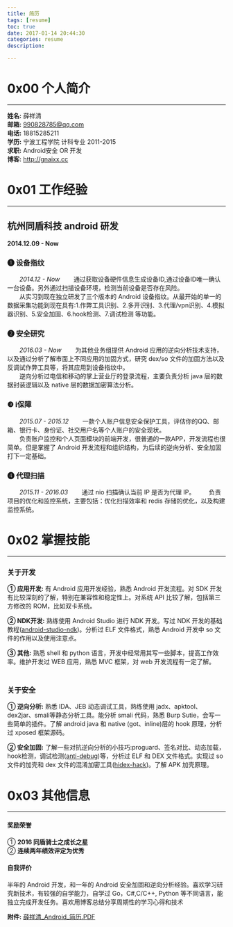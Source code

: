 ```yaml
---
title: 简历
tags: [resume]
toc: true
date: 2017-01-14 20:44:30
categories: resume
description: 

---
```


# 0x00 个人简介
---
**姓名:** 薛祥清    
**邮箱:** 990828785@qq.com    
**电话:** 18815285211    
**学历:** 宁波工程学院 计科专业 2011-2015     
**求职:** Android安全 OR 开发  
**博客:** http://gnaixx.cc   

# 0x01 工作经验
---
## 杭州同盾科技 android 研发 
**2014.12.09 - Now**

### ❶ 设备指纹 
　　_2014.12 - Now_
　　通过获取设备硬件信息生成设备ID,通过设备ID唯一确认一台设备。另外通过扫描设备环境，检测当前设备是否存在风险。  
　　从实习到现在独立研发了三个版本的 Android 设备指纹。从最开始的单一的数据采集功能到现在具有:1.作弊工具识别、2.多开识别、3.代理/vpn识别、4.模拟器识别、5.安全加固、6.hook检测、7.调试检测 等功能。

### ❷ 安全研究
　　_2016.03 - Now_
　　为其他业务组提供 Android 应用的逆向分析技术支持，以及通过分析了解市面上不同应用的加固方式，研究 dex/so 文件的加固方法以及反调试作弊工具等，将其应用到设备指纹中。   
　　逆向分析过电信和移动的掌上营业厅的登录流程，主要负责分析 java 层的数据封装逻辑以及 native 层的数据加密算法分析。

### ❸ i保障
　　_2015.07 - 2015.12_
　　一款个人账户信息安全保护工具，评估你的QQ、邮箱、银行卡、身份证、社交用户名等个人账户的安全现状。   
　　负责账户监控和个人页面模块的前端开发，很普通的一款APP，开发流程也很简单。但是掌握了 Android 开发流程和组织结构，为后续的逆向分析、安全加固打下一定基础。
　　
### ❹ 代理扫描
　　_2015.11 - 2016.03_
　　通过 nio 扫描确认当前 IP 是否为代理 IP。
　　负责项目的优化和监控系统，主要包括：优化扫描效率和 redis 存储的优化，以及构建监控系统。

# 0x02 掌握技能
---
### 关于开发
**① 应用开发:** 有 Android 应用开发经验，熟悉 Android 开发流程。对 SDK 开发有比较深刻的了解，特别在兼容性和稳定性上。对系统 API 比较了解，包括第三方修改的 ROM，比如双卡系统。
  
**② NDK开发:** 熟练使用 Android Studio 进行 NDK 开发。写过 NDK 开发的基础教程([android-studio-ndk](https://github.com/gnaixx/android-studio-ndk))。分析过 ELF 文件格式，熟悉 Android 开发中 so 文件的作用以及使用注意点。    

**③ 其他:** 熟悉 shell 和 python 语言，开发中经常用其写一些脚本，提高工作效率。维护开发过 WEB 应用，熟悉 MVC 框架，对 web 开发流程有一定了解。
　　
### 关于安全
**① 逆向分析:** 熟悉 IDA、JEB 动态调试工具，熟练使用 jadx、apktool、dex2jar、smali等静态分析工具。能分析 smali 代码，熟悉 Burp Sutie，会写一些简单的插件。了解 android java 和 native (got、inline)层的 hook 原理，分析过 xposed 框架源码。 
   
**② 安全加固:** 了解一些对抗逆向分析的小技巧:proguard、签名对比、动态加载，hook检测，调试检测([anti-debug](https://github.com/gnaixx/anti-debug))等，分析过 ELF 和 DEX 文件格式。实现过 so 文件的加壳和 dex 文件的混淆加密工具([hidex-hack](https://github.com/gnaixx/hidex-hack))。了解 APK 加壳原理。

# 0x03 其他信息
---
#### 奖励荣誉
① **2016 同盾骑士之成长之星**    
② **连续两年绩效评定为优秀**

#### 自我评价
半年的 Android 开发，和一年的 Android 安全加固和逆向分析经验。喜欢学习研究新技术，有较强的自学能力，自学过 Go，C#,C/C++, Python 等不同语言，能独立完成开发任务。喜欢用博客总结分享周期性的学习心得和技术



**附件:** [薛祥清_Android_简历.PDF](/resume/薛祥清_Android_简历.pdf)